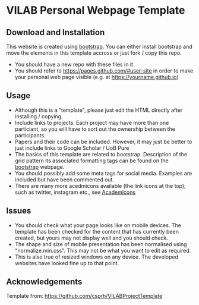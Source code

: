 # VILAB Personal Webpage Template

## Download and Installation

This website is created using [bootstrap](http://getbootstrap.com).  You can either install bootstrap and
move the elements in this template accross or just fork / copy this repo.
* You should have a new repo with these files in it
* You should refer to https://pages.github.com/#user-site in order to make your
  personal web page visible (e.g. at https://yourname.github.io)

## Usage

* Although this is a "template", please just edit the HTML directly after
  installing / copying.
* Include links to projects.  Each project may have more than one particiant, so
  you will have to sort out the ownership between the participants.
* Papers and their code can be included.  However, it may just be better to just
  include links to Google Scholar / UoB Pure
* The basics of this template are related to bootstrap.  Description of the grid pattern its
  associated formatting tags can be found on the
[bootstrap](http://getbootstrap.com) webpage.
* You should possibly add some meta tags for social media.  Examples are
  included but have been commented out.
* There are many more acedmicons available (the link icons at the top); such as
  twitter, instagram etc., see [Academicons](https://jpswalsh.github.io/academicons/)

## Issues

* You should check what your page looks like on mobile devices.  The template
  has been checked for the content that has currently been created, but yours
may not display well and you should check.
* The shape and size of mobile presentation has been normalised using "normalize.min.css".  This may not be what you want to edit as required.
* This is also true of resized windows on any device.  The developed websites
  have looked fine up to that point.

## Acknowledgements
Template from: <https://github.com/csprh/VILABProjectTemplate>

